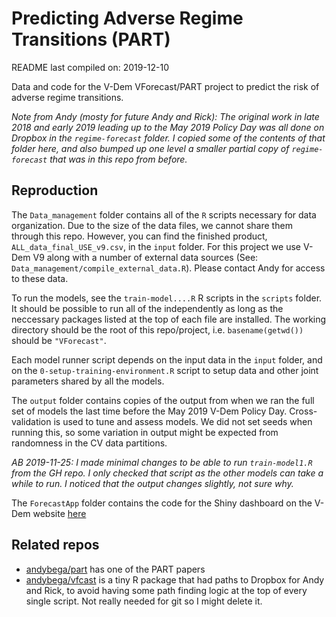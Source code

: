 
<!-- README.md is generated from README.Rmd. Please edit that file -->

# Predicting Adverse Regime Transitions (PART)

README last compiled on: 2019-12-10

Data and code for the V-Dem VForecast/PART project to predict the risk
of adverse regime transitions.

*Note from Andy (mosty for future Andy and Rick): The original work in
late 2018 and early 2019 leading up to the May 2019 Policy Day was all
done on Dropbox in the `regime-forecast` folder. I copied some of the
contents of that folder here, and also bumped up one level a smaller
partial copy of `regime-forecast` that was in this repo from before.*

## Reproduction

The `Data_management` folder contains all of the `R` scripts necessary
for data organization. Due to the size of the data files, we cannot
share them through this repo. However, you can find the finished
product, `ALL_data_final_USE_v9.csv`, in the `input` folder. For this
project we use V-Dem V9 along with a number of external data sources
(See: `Data_management/compile_external_data.R`). Please contact Andy
for access to these data.

To run the models, see the `train-model....R` R scripts in the `scripts`
folder. It should be possible to run all of the independently as long as
the neccessary packages listed at the top of each file are installed.
The working directory should be the root of this repo/project,
i.e. `basename(getwd())` should be `"VForecast"`.

Each model runner script depends on the input data in the `input`
folder, and on the `0-setup-training-environment.R` script to setup data
and other joint parameters shared by all the models.

The `output` folder contains copies of the output from when we ran the
full set of models the last time before the May 2019 V-Dem Policy Day.
Cross-validation is used to tune and assess models. We did not set seeds
when running this, so some variation in output might be expected from
randomness in the CV data partitions.

*AB 2019-11-25: I made minimal changes to be able to run
`train-model1.R` from the GH repo. I only checked that script as the
other models can take a while to run. I noticed that the output changes
slightly, not sure why.*

The `ForecastApp` folder contains the code for the Shiny dashboard on
the V-Dem website [here](https://www.v-dem.net/en/analysis/Forecast)

## Related repos

  - [andybega/part](https://github.com/andybega/part) has one of the
    PART papers
  - [andybega/vfcast](https://github.com/andybega/vfcast) is a tiny R
    package that had paths to Dropbox for Andy and Rick, to avoid having
    some path finding logic at the top of every single script. Not
    really needed for git so I might delete
it.

<!-- ## Copy of Dropbox README -->

<!-- Below is a copy of the README.Rmd file that is on Dropbox. It has fit summaries and stuff like that.  -->

<!-- ```{r setup, include=FALSE} -->

<!-- knitr::opts_chunk$set(echo = FALSE, warning = FALSE, message = FALSE) -->

<!-- library("dplyr") -->

<!-- library("readr") -->

<!-- library("purrr") -->

<!-- library("readr") -->

<!-- library("tidyr") -->

<!-- library("dplyr") -->

<!-- all_perf <- dir("output/performance",  -->

<!--                 pattern = "mdl[0-9]+[a-z-]+performance.csv",  -->

<!--                 full.names = TRUE) %>% -->

<!--   # so that dfr id is not just index -->

<!--   setNames(., .) %>% -->

<!--   map_dfr(., read_csv, col_types = cols( -->

<!--     model = col_character(), -->

<!--     set = col_character(), -->

<!--     measure = col_character(), -->

<!--     value = col_double()), -->

<!--     .id = "file_path") %>% -->

<!--   # add file mod time so we know when model was trained -->

<!--   mutate(trained_on = map_chr(file_path, function(x) { -->

<!--     out <- file.info(x)[["mtime"]] -->

<!--     as.character(as.Date(out)) -->

<!--   })) %>% -->

<!--   mutate(name = case_when( -->

<!--     model=="mdl1" ~ "Lagged RoW logistic regression", -->

<!--     model=="mdl2" ~ "Small feature set logistic regression", -->

<!--     model=="mdl3" ~ "Elastic net logistic regression", -->

<!--     model=="mdl4" ~ "Random forest", -->

<!--     model=="mdl5" ~ "XGBoost", -->

<!--     model=="mdl6" ~ "Ensemble", -->

<!--     TRUE ~ "fill me in" -->

<!--   )) %>% -->

<!--   select(-file_path) -->

<!-- ``` -->

<!-- #### Summary performance -->

<!-- Cross-validation performance: -->

<!-- ```{r} -->

<!-- cv_perf <- all_perf %>% -->

<!--   filter(set=="CV") %>% -->

<!--   spread(measure, value) %>% -->

<!--   arrange(model) %>% -->

<!--   select(name, model, Brier, AUC_ROC, AUC_PR, Kappa, trained_on)#, everything()) ## Accuracy,  -->

<!-- cv_perf %>% -->

<!--   knitr::kable(digits = 2) -->

<!-- ``` -->

<!-- Test forecast performance -->

<!-- ```{r} -->

<!-- test_perf <- all_perf %>% -->

<!--   filter(set=="test forecasts") %>% -->

<!--   spread(measure, value) %>% -->

<!--   arrange(model) %>% -->

<!--   select(name, model, Brier, AUC_ROC, AUC_PR, Kappa, trained_on)#, everything()) ## Accuracy,  -->

<!-- test_perf %>% -->

<!--   knitr::kable(digits = 2) -->

<!-- ``` -->

<!-- #### Definitions -->

<!-- * **Brier --** The mean squared difference between the predicted probability and the observed outcome.  -->

<!--     + The **lower** the score, the **better** the predictions are **calibrated**.   -->

<!--     \ -->

<!-- * **AUC_ROC --** Area Under the Curve-Receiver Operating Characteristic Curve: The total area under the curve created by plotting the **true positive** rate against the **false positive** rate across the range of **acceptance thresholds** (0, 1).  -->

<!--     + The **higher** the score, the **better**.   -->

<!--     \ -->

<!-- * **AUC_PR --** Area Under the Curve-Precision Recall: The trade-off between precision -- **false positive** rate -- and recall -- **false negative** rate -- across the range of **acceptance thresholds** (0, 1).  -->

<!--     + Better the AUC-ROC when classes are very imbalanced, as is the case in our data. -->

<!--     + The **higher** the score, the **better**.   -->

<!--     \ -->

<!-- * **Kappa --** A metric that compares an observed accuracy with an expected accuracy (random chance). It takes into account agreement with a random classifier. -->

<!--     + The **higher** the score, the **better**. -->

<!-- ### Separation plots  -->

<!-- #### Ordered predictions for all country-year obs. (1970-2017) from trained models (5-fold cross-validation) -->

<!-- * **Black line --** The predicted probability for each observation -->

<!-- * **Red lines --** Observations with an ART -->

<!-- * **Beige lines --** Observations without an ART   -->

<!--     \ -->

<!-- #### Rule of Thumb: More red to the right, the better -->

<!-- ```{r, results='asis'} -->

<!-- plots <- dir("output/figures", pattern = "sepplot_RM", full.names = TRUE) -->

<!-- mdl_no <- stringr::str_extract(plots, "[0-9]") %>% as.integer() -->

<!-- for (i in seq_along(plots)) { -->

<!--   cat(sprintf("\n**Model %s**\n\n", mdl_no[i])) -->

<!--   cat(sprintf("![](%s)\n", plots[i])) -->

<!-- } -->

<!-- ``` -->
